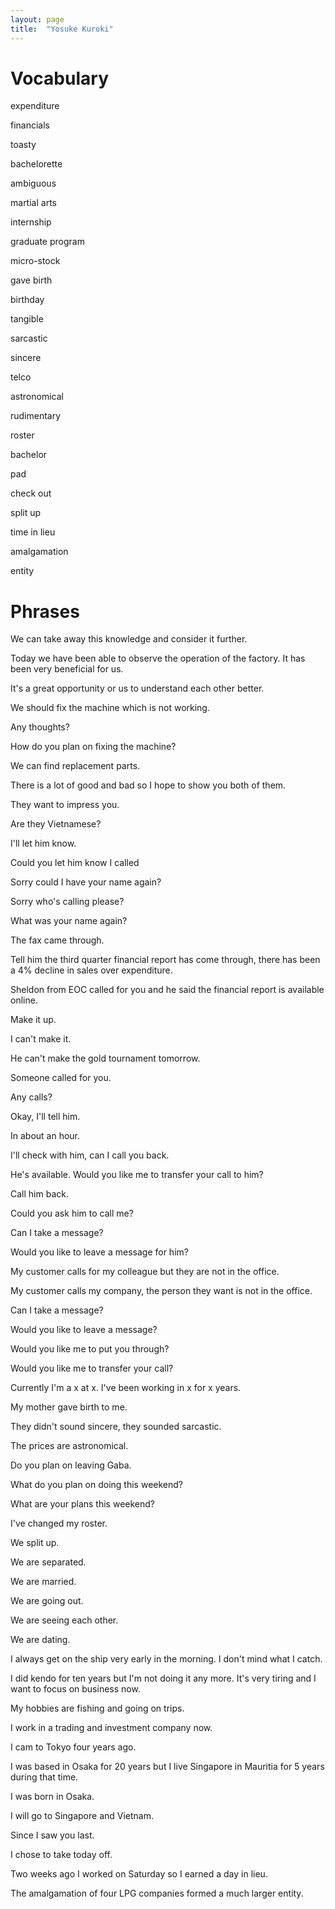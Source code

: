 ```yaml
---
layout: page
title:  "Yosuke Kuroki"
---
```


Vocabulary
==========
expenditure

financials

toasty

bachelorette

ambiguous

martial arts

internship

graduate program

micro-stock

gave birth

birthday

tangible

sarcastic

sincere

telco

astronomical

rudimentary

roster

bachelor

pad

check out

split up

time in lieu

amalgamation

entity


Phrases
=======
We can take away this knowledge and consider it further.

Today we have been able to observe the operation of the factory. It has been very beneficial for us.

It's a great opportunity or us to understand each other better.

We should fix the machine which is not working.

Any thoughts?

How do you plan on fixing the machine?

We can find replacement parts.

There is a lot of good and bad so I hope to show you both  of them.

They want to impress you.

Are they Vietnamese?

I'll let him know.

Could you let him know I called

Sorry could I have your name again?

Sorry who's calling please?

What was your name again?

The fax came through.

Tell him the third quarter financial report has come through, there has been a 4% decline in sales over expenditure.

Sheldon from EOC called for you and he said the financial report is available online.

Make it up.

I can't make it.

He can't make the gold tournament tomorrow.

Someone called for you.

Any calls?

Okay, I'll tell him.

In about an hour.

I'll check with him, can I call you back.

He's available. Would you like me to transfer your call to him?

Call him back.

Could you ask him to call me?

Can I take a message?

Would you like to leave a message for him?

My customer calls for my colleague but they are not in the office.

My customer calls my company, the person they want is not in the office.

Can I take a message?

Would you like to leave a message?

Would you like me to put you through?

Would you like me to transfer your call?

Currently I'm a x at x. I've been working in x for x years.

My mother gave birth to me.

They didn't sound sincere, they sounded sarcastic.

The prices are astronomical.

Do you plan on leaving Gaba.

What do you plan on doing this weekend?

What are your plans this weekend?

I've changed my roster.

We split up.

We are separated.

We are married.

We are going out.

We are seeing each other.

We are dating.

I always get on the ship very early in the morning. I don't mind what I catch.

I did kendo for ten years but I'm not doing it any more. It's very tiring and I want to focus on business now.

My hobbies are fishing and going on trips.

I work in a trading and investment company now.

I cam to Tokyo four years ago.

I was based in Osaka for 20 years but I live Singapore in Mauritia for 5 years during that time.

I was born in Osaka.

I will go to Singapore and Vietnam.

Since I saw you last.

I chose to take today off.

Two weeks ago I worked on Saturday so I earned a day in lieu.

The amalgamation of four LPG companies formed a much larger entity.